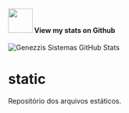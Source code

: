 #### <img src="https://media.giphy.com/media/VgCDAzcKvsR6OM0uWg/giphy.gif" width="50"> View my stats on Github 
   
![Genezzis Sistemas GitHub Stats](https://github-readme-stats.vercel.app/api?username=csr4mos&show_icons=true)
# static
Repositório dos arquivos estáticos.
